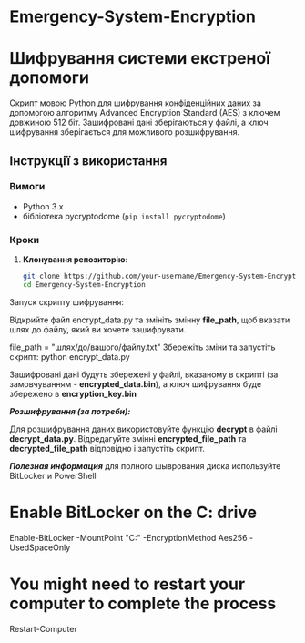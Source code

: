 # Emergency-System-Encryption


# Шифрування системи екстреної допомоги

Скрипт мовою Python для шифрування конфіденційних даних за допомогою алгоритму Advanced Encryption Standard (AES) з ключем довжиною 512 біт. Зашифровані дані зберігаються у файлі, а ключ шифрування зберігається для можливого розшифрування.

## Інструкції з використання

### Вимоги
- Python 3.x
- бібліотека pycryptodome (`pip install pycryptodome`)

### Кроки

1. **Клонування репозиторію:**
   ```bash
   git clone https://github.com/your-username/Emergency-System-Encryption.git
   cd Emergency-System-Encryption


Запуск скрипту шифрування:

Відкрийте файл encrypt_data.py та змініть змінну **file_path**, щоб вказати шлях до файлу, який ви хочете зашифрувати.
    
file_path = "шлях/до/вашого/файлу.txt"
Збережіть зміни та запустіть скрипт:
python encrypt_data.py


Зашифровані дані будуть збережені у файлі, вказаному в скрипті (за замовчуванням - **encrypted_data.bin**), а ключ шифрування буде збережено в **encryption_key.bin**

***Розшифрування (за потреби):***

Для розшифрування даних використовуйте функцію **decrypt** в файлі **decrypt_data.py**. Відредагуйте змінні **encrypted_file_path** та **decrypted_file_path** відповідно і запустіть скрипт.

***Полезная информация***
для полного шыврования диска используйте BitLocker и PowerShell

# Enable BitLocker on the C: drive
Enable-BitLocker -MountPoint "C:" -EncryptionMethod Aes256 -UsedSpaceOnly

# You might need to restart your computer to complete the process
Restart-Computer
